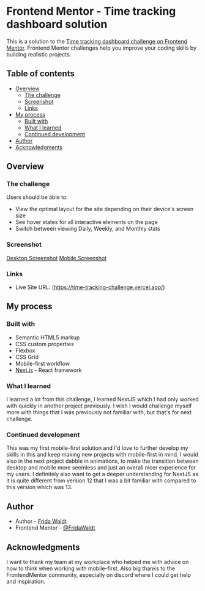 # Frontend Mentor - Time tracking dashboard solution

This is a solution to the [Time tracking dashboard challenge on Frontend Mentor](https://www.frontendmentor.io/challenges/time-tracking-dashboard-UIQ7167Jw). Frontend Mentor challenges help you improve your coding skills by building realistic projects.

## Table of contents

- [Overview](#overview)
  - [The challenge](#the-challenge)
  - [Screenshot](#screenshot)
  - [Links](#links)
- [My process](#my-process)
  - [Built with](#built-with)
  - [What I learned](#what-i-learned)
  - [Continued development](#continued-development)
- [Author](#author)
- [Acknowledgments](#acknowledgments)

## Overview

### The challenge

Users should be able to:

- View the optimal layout for the site depending on their device's screen size
- See hover states for all interactive elements on the page
- Switch between viewing Daily, Weekly, and Monthly stats

### Screenshot

[Desktop Screenshot](screenshot-desktop.png)
[Mobile Screenshot](screenshot-mobile.png)

### Links

- Live Site URL: (https://time-tracking-challenge.vercel.app/)

## My process

### Built with

- Semantic HTML5 markup
- CSS custom properties
- Flexbox
- CSS Grid
- Mobile-first workflow
- [Next.js](https://nextjs.org/) - React framework

### What I learned

I learned a lot from this challenge, I learned NextJS which I had only worked with quickly in another project previously. I wish I would challenge myself more with things that I was previously not familiar with, but that's for next challenge.

### Continued development

This was my first mobile-first solution and I'd love to further develop my skills in this and keep making new projects with mobile-first in mind. I would also in the next project dabble in animations, to make the transition between desktop and mobile more seemless and just an overall nicer experience for my users. I definitely also want to get a deeper understanding for NextJS as it is quite different from version 12 that I was a bit familiar with compared to this version which was 13.

## Author

- Author - [Frida Waldt](https://www.your-site.com)
- Frontend Mentor - [@FridaWaldt](https://www.frontendmentor.io/profile/FridaWaldt)

## Acknowledgments

I want to thank my team at my workplace who helped me with advice on how to think when working with mobile-first. Also big thanks to the FrontendMentor community, especially on discord where I could get help and inspiration.
